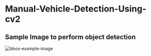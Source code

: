 # Manual-Vehicle-Detection-Using-cv2

## Sample Image to perform object detection

![bbox-example-image](https://user-images.githubusercontent.com/34116562/51789143-0c8a6a00-21ac-11e9-9988-272e18bdd1cd.jpg)
